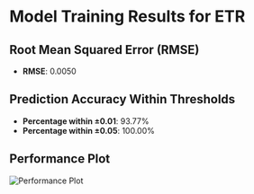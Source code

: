 # Model Training Results for ETR

## Root Mean Squared Error (RMSE)
- **RMSE**: 0.0050

## Prediction Accuracy Within Thresholds
- **Percentage within ±0.01**: 93.77%
- **Percentage within ±0.05**: 100.00%

## Performance Plot
![Performance Plot](../imgs/ETR.png)
